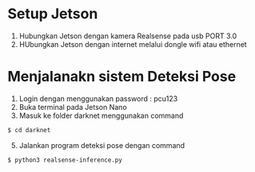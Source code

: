 # Setup Jetson
1. Hubungkan Jetson dengan kamera Realsense pada usb PORT 3.0
2. HUbungkan Jetson dengan internet melalui dongle wifi atau ethernet

# Menjalanakn sistem Deteksi Pose
1. Login dengan menggunakan password : pcu123
2. Buka terminal pada Jetson Nano
3. Masuk ke folder darknet menggunakan command   
```sh
$ cd darknet
```
5. Jalankan program deteksi pose dengan command
```sh
$ python3 realsense-inference.py
```
